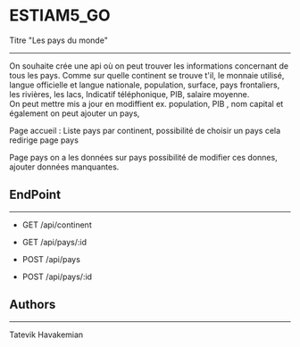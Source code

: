 # ESTIAM5_GO
Titre "Les pays du monde"
***

On souhaite crée une api où on peut trouver les informations concernant de tous les pays.
Comme sur quelle continent se trouve t'il, le monnaie utilisé, langue officielle et langue nationale, population, surface, pays frontaliers, les rivières, les lacs, Indicatif téléphonique, PIB, salaire moyenne.  
On peut mettre mis a jour en modiffient ex. population, PIB , nom capital et également on peut ajouter un pays, 

Page accueil : Liste pays par continent, possibilité de choisir un pays cela redirige page pays
 
Page pays on a les données sur pays possibilité de modifier ces donnes, ajouter données manquantes.


## EndPoint 
***
* GET /api/continent 

* GET /api/pays/:id

* POST /api/pays

* POST /api/pays/:id 


## Authors
***
Tatevik Havakemian
